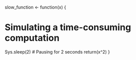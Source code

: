 slow_function <- function(x) {
  # Simulating a time-consuming computation
  Sys.sleep(2)  # Pausing for 2 seconds
  return(x^2)
}
